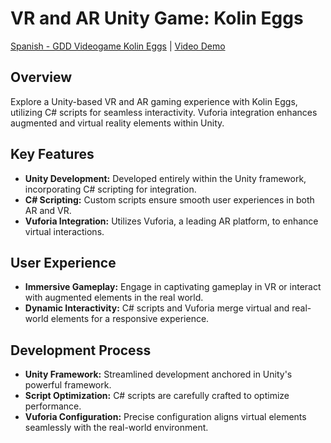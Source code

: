 # VR and AR Unity Game: Kolin Eggs

[Spanish - GDD Videogame Kolin Eggs](/GDD%20-%20HUEVOS%20DRAGON%20COLIN.pdf) | [Video Demo](https://streamable.com/50almv)

## Overview

Explore a Unity-based VR and AR gaming experience with Kolin Eggs, utilizing C# scripts for seamless interactivity. Vuforia integration enhances augmented and virtual reality elements within Unity.

## Key Features

- **Unity Development:** Developed entirely within the Unity framework, incorporating C# scripting for integration.
- **C# Scripting:** Custom scripts ensure smooth user experiences in both AR and VR.
- **Vuforia Integration:** Utilizes Vuforia, a leading AR platform, to enhance virtual interactions.

## User Experience

- **Immersive Gameplay:** Engage in captivating gameplay in VR or interact with augmented elements in the real world.
- **Dynamic Interactivity:** C# scripts and Vuforia merge virtual and real-world elements for a responsive experience.

## Development Process

- **Unity Framework:** Streamlined development anchored in Unity's powerful framework.
- **Script Optimization:** C# scripts are carefully crafted to optimize performance.
- **Vuforia Configuration:** Precise configuration aligns virtual elements seamlessly with the real-world environment.
